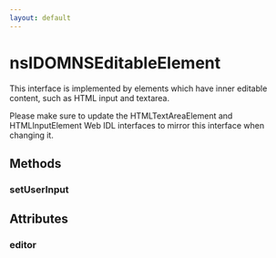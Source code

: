 ```yaml
---
layout: default
---
```


# nsIDOMNSEditableElement #

This interface is implemented by elements which have inner editable content,
such as HTML input and textarea.

Please make sure to update the HTMLTextAreaElement and HTMLInputElement
Web IDL interfaces to mirror this interface when changing it.



## Methods ##

### setUserInput ###

## Attributes ##

### editor ###
